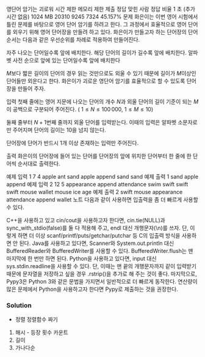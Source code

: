영단어 암기는 괴로워
시간 제한	메모리 제한	제출	정답	맞힌 사람	정답 비율
1 초 (추가 시간 없음)	1024 MB	20310	9245	7324	45.157%
문제
화은이는 이번 영어 시험에서 틀린 문제를 바탕으로 영어 단어 암기를 하려고 한다. 그 과정에서 효율적으로 영어 단어를 외우기 위해 영어 단어장을 만들려 하고 있다. 화은이가 만들고자 하는 단어장의 단어 순서는 다음과 같은 우선순위를 차례로 적용하여 만들어진다.

자주 나오는 단어일수록 앞에 배치한다.
해당 단어의 길이가 길수록 앞에 배치한다.
알파벳 사전 순으로 앞에 있는 단어일수록 앞에 배치한다

$M$보다 짧은 길이의 단어의 경우 읽는 것만으로도 외울 수 있기 때문에 길이가 
$M$이상인 단어들만 외운다고 한다. 화은이가 괴로운 영단어 암기를 효율적으로 할 수 있도록 단어장을 만들어 주자.

입력
첫째 줄에는 영어 지문에 나오는 단어의 개수 
$N$과 외울 단어의 길이 기준이 되는 
$M$이 공백으로 구분되어 주어진다. (
$1 \leq N \leq 100\,000$, 
$1 \leq M \leq 10$)

둘째 줄부터 
$N+1$번째 줄까지 외울 단어를 입력받는다. 이때의 입력은 알파벳 소문자로만 주어지며 단어의 길이는 
$10$을 넘지 않는다.

단어장에 단어가 반드시 1개 이상 존재하는 입력만 주어진다.

출력
화은이의 단어장에 들어 있는 단어를 단어장의 앞에 위치한 단어부터 한 줄에 한 단어씩 순서대로 출력한다.

예제 입력 1 
7 4
apple
ant
sand
apple
append
sand
sand
예제 출력 1 
sand
apple
append
예제 입력 2 
12 5
appearance
append
attendance
swim
swift
swift
swift
mouse
wallet
mouse
ice
age
예제 출력 2 
swift
mouse
appearance
attendance
append
wallet
노트
다음과 같이 사용하면 입출력을 좀 더 빠르게 사용할 수 있다.

C++을 사용하고 있고 cin/cout을 사용하고자 한다면, cin.tie(NULL)과 sync_with_stdio(false)를 둘 다 적용해 주고, endl 대신 개행문자(\n)를 쓰자. 단, 이렇게 하면 더 이상 scanf/printf/puts/getchar/putchar 등 C의 입출력 방식을 사용하면 안 된다.
Java를 사용하고 있다면, Scanner와 System.out.println 대신 BufferedReader와 BufferedWriter를 사용할 수 있다. BufferedWriter.flush는 맨 마지막에 한 번만 하면 된다.
Python을 사용하고 있다면, input 대신 sys.stdin.readline을 사용할 수 있다. 단, 이때는 맨 끝의 개행문자까지 같이 입력받기 때문에 문자열을 저장하고 싶을 경우 .rstrip()을 추가로 해 주는 것이 좋다. 마지막으로, Pypy3은 Python 3와 같은 문법을 가지면서 일반적으로 더 빠르게 동작한다. 연산량이 많은 문제에서 Python을 사용하고자 한다면 Pypy로 제출하는 것을 권장한다.


### Solution
- 정렬
정렬함수 짜기

1. 해시 - 등장 횟수 카운트
2. 길이
3. 가나다순